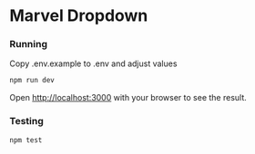 # Marvel Dropdown

### Running

Copy .env.example to .env and adjust values

```bash
npm run dev
```

Open [http://localhost:3000](http://localhost:3000) with your browser to see the result.


### Testing

```bash
npm test
```
